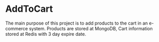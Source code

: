 # AddToCart
The main purpose of this project is to add products to the cart in an e-commerce system. Products are stored at MongoDB, Cart information stored at Redis with 3 day expire date.

